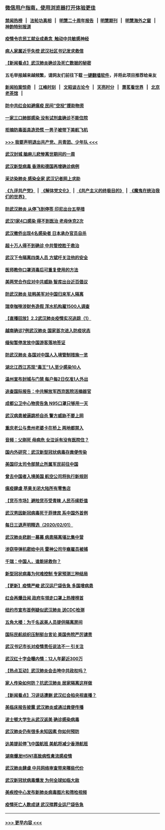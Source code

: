 ### [微信用户指南，使用浏览器打开体验更佳](https://github.com/gfw-breaker/banned-news1/blob/master/indexes/wechat-guide.md?t=0)
#### [禁闻热榜](热点新闻.md?t=0)  &nbsp;&nbsp;|&nbsp;&nbsp; [法轮功真相](https://github.com/gfw-breaker/truth/blob/master/README.md?t=0) &nbsp;&nbsp;|&nbsp;&nbsp; [明慧二十周年报告](https://github.com/gfw-breaker/mh-reports/blob/master/README.md?t=0) &nbsp;&nbsp;|&nbsp;&nbsp;[明慧期刊](https://github.com/gfw-breaker/mh-qikan) &nbsp;&nbsp;|&nbsp;&nbsp; [明慧海外之窗](https://github.com/gfw-breaker/mh-news/blob/master/README.md?t=0) &nbsp;&nbsp;|&nbsp;&nbsp; [神韵特别报道](https://github.com/gfw-breaker/mh-news/blob/master/shenyun.md?t=0)
#### [疫情令农民工就业成悬念  触动中共敏感神经](../pages/nsc413/n11839625.md?t=02030701) 
#### [病人家属近乎失控 武汉社区书记发求救信](../pages/nsc413/n11839621.md?t=02030701) 
#### [【新闻看点】武汉肺炎确诊及死亡数据的秘密](../pages/nsc413/n11839539.md?t=02030701) 
#### 五毛举报越来越频繁，请网友们前往下载 [一键翻墙软件](https://github.com/gfw-breaker/ssr-accounts)，并将此项目推荐给亲友
#### [新闻拍案惊奇](https://github.com/gfw-breaker/banned-news1/blob/master/pages/link4.md) &nbsp;&nbsp;|&nbsp;&nbsp; [江峰时刻](https://github.com/gfw-breaker/banned-news1/blob/master/pages/link4.md) &nbsp;&nbsp;|&nbsp;&nbsp; [文昭谈古论今](https://github.com/gfw-breaker/banned-news1/blob/master/pages/link4.md) &nbsp;&nbsp;|&nbsp;&nbsp; [天亮时分](https://github.com/gfw-breaker/banned-news1/blob/master/pages/link4.md) &nbsp;&nbsp;|&nbsp;&nbsp; [萧茗看世界](https://github.com/gfw-breaker/banned-news1/blob/master/pages/link4.md) &nbsp;&nbsp;|&nbsp;&nbsp; [北京老茶馆](https://github.com/gfw-breaker/banned-news1/blob/master/pages/link4.md) &nbsp;&nbsp;|&nbsp;&nbsp; 
#### [防中共红会如避瘟疫 民间“空投”援助物资](../pages/nsc413/n11839313.md?t=02030701) 
#### [一家三口肺部感染 没有试剂盒确诊不能住院](../pages/nsc413/n11839581.md?t=02030701) 
#### [拒摘防毒面具造恐慌 一男子被带下美航飞机](../pages/nsc413/n11839455.md?t=02030701) 
#### [>>> 我要声明退出共产党、共青团、少年队 <<<](https://github.com/begood0513/goodnews/blob/master/quit/letter.md) 
#### [武汉封城 脑麻儿悲惨离世期间的一周](../pages/nsc413/n11839378.md?t=02030701) 
#### [武汉新型病毒 香港和德国再增确诊病例](../pages/nsc413/n11839381.md?t=02030701) 
#### [采访染肺炎 感染全家 武汉记者网上求助](../pages/nsc413/n11839411.md?t=02030701) 
#### [《九评共产党》](https://github.com/begood0513/9ping.md/blob/master/README.md) &nbsp;|&nbsp; [《解体党文化》](../../../../jtdwh.md/blob/master/README.md)  &nbsp;|&nbsp; [《共产主义的终极目的》](../../../../gczydzjmd.md/blob/master/README.md) &nbsp;|&nbsp; [《魔鬼在统治我们的世界》](../../../../mgztzwmdsj.md/blob/master/README.md) 
#### [防武汉肺炎 从停飞到停签 印尼出台五举措](../pages/nsc413/n11839282.md?t=02030701) 
#### [武汉1家4口感染 得不到医治 老母休克2次](../pages/nsc413/n11839277.md?t=02030701) 
#### [武汉撤侨出现4名感染者 日本承办官员自杀](../pages/nsc413/n11839044.md?t=02030701) 
#### [超十万人得不到确诊 中共管控胜于救治](../pages/nsc413/n11838462.md?t=02030701) 
#### [武汉下令隔离四类人员 方斌吁关注他的安全](../pages/nsc413/n11838878.md?t=02030701) 
#### [医师教你口罩消毒后可重复使用的方法](../pages/nsc413/n11839225.md?t=02030701) 
#### [美两党合作应对中共威胁 智库出台近百倡议](../pages/nsc413/n11838437.md?t=02030701) 
#### [防武汉肺炎 驻韩美军对中国归来军人隔离](../pages/nsc413/n11838970.md?t=02030701) 
#### [瑞幸咖啡涉财务造假 浑水机构雇1500人调查](../pages/nsc413/n11838486.md?t=02030701) 
#### [【直播回放】2.2武汉肺炎疫情实况追踪（1）](../pages/nsc413/n11838871.md?t=02030701) 
#### [越南确诊7例武汉肺炎 国家首次进入防疫状态](../pages/nsc413/n11838860.md?t=02030701) 
#### [缅甸暂停发放中国游客落地签证](../pages/nsc413/n11838730.md?t=02030701) 
#### [防武汉肺炎 各国对中国人入境管制措施一览](../pages/nsc413/n11838726.md?t=02030701) 
#### [湖北江西江苏现“毒王”1人至少感染10人](../pages/nsc413/n11838670.md?t=02030701) 
#### [温州宣布封城与门禁 每户每2日仅准1人外出](../pages/nsc413/n11838748.md?t=02030701) 
#### [追查国际报告：中共解放军西京医院活摘器官](../pages/nsc413/n11838359.md?t=02030701) 
#### [成都公卫中心物资告急 N95口罩只够用一天](../pages/nsc413/n11834896.md?t=02030701) 
#### [武汉病患被逼跳桥自杀 警方威胁不要上网](../pages/nsc413/n11838521.md?t=02030701) 
#### [重庆老公与贵州老婆卡在桥上 两地都禁入](../pages/nsc413/n11838677.md?t=02030701) 
#### [音频：父刚死 母病危 女泣诉有没有医院住？](../pages/nsc413/n11838501.md?t=02030701) 
#### [国内外研究：武汉新型冠状病毒存粪便传染](../pages/nsc413/n11838353.md?t=02030701) 
#### [美国印太司令部禁止所属军民前往中国](../pages/nsc413/n11838418.md?t=02030701) 
#### [曾去中国者入境美国 航空公司将执行新规则](../pages/nsc413/n11838375.md?t=02030701) 
#### [瘟疫肆虐 苹果关闭大陆所有零售店](../pages/nsc413/n11838235.md?t=02030701) 
#### [【货币市场】避险货币受青睐 人民币续贬值](../pages/nsc413/n11838086.md?t=02030701) 
#### [武汉男因新冠病毒死于菲律宾 系中国外首例](../pages/nsc413/n11838247.md?t=02030701) 
#### [每日三退声明精选（2020/02/01）](../pages/nsc413/n11838281.md?t=02030701) 
#### [武汉肺炎悲剧一幕幕 病患隔离堪比集中营](../pages/nsc413/n11838047.md?t=02030701) 
#### [涉窃导弹机密给中共 雷神公司华裔雇员被捕](../pages/nsc413/n11838129.md?t=02030701) 
#### [千瑞：中国人，谁能拯救你？](../pages/nsc413/n11838069.md?t=02030701) 
#### [新型冠状病毒为何难控制 专家预测三种结局](../pages/nsc413/n11838002.md?t=02030701) 
#### [【更新】疫情严峻 武汉运尸袋告急 多国增病患](../pages/nsc413/n11801312.md?t=02030701) 
#### [红会再爆丑闻 政府车领走口罩上热搜榜首](../pages/nsc413/n11837825.md?t=02030701) 
#### [纽约市宣布首例疑似武汉肺炎 送CDC检测](../pages/nsc413/n11837852.md?t=02030701) 
#### [五角大楼：为千名返美人员提供隔离房间](../pages/nsc413/n11837831.md?t=02030701) 
#### [国际民航组织压制挺台言论 美国务院严厉谴责](../pages/nsc413/n11837791.md?t=02030701) 
#### [武汉书记市长对疫情责任说法不一 引关注](../pages/nsc413/n11837546.md?t=02030701) 
#### [武汉红十字会曝内情：12人年薪近300万](../pages/nsc413/n11837677.md?t=02030701) 
#### [【热点互动】武汉肺炎会击垮中共政权吗？](../pages/nsc413/n11837779.md?t=02030701) 
#### [家人传染如何防？抗武汉肺炎 居家隔离这样做](../pages/nsc413/n11837622.md?t=02030701) 
#### [【新闻看点】习讲话遭删 武汉红会掐央视直播？](../pages/nsc413/n11837573.md?t=02030701) 
#### [美临床报告披露 武汉肺炎或通过粪便传播](../pages/nsc413/n11837626.md?t=02030701) 
#### [波士顿大学生从武汉返美 确诊感染病毒](../pages/nsc413/n11837580.md?t=02030701) 
#### [武汉肺炎仍有很多未知因素 你如何预防](../pages/nsc413/n11837666.md?t=02030701) 
#### [达美提前停飞中国航班 美航将减少香港航班](../pages/nsc413/n11837649.md?t=02030701) 
#### [湖南爆发H5N1高致病性禽流感疫情](../pages/nsc413/n11837648.md?t=02030701) 
#### [武汉肺炎肆虐 中共网络审查带来哪些代价](../pages/nsc413/n11837510.md?t=02030701) 
#### [武汉新冠状病毒爆发 为何全球如临大敌](../pages/nsc413/n11837564.md?t=02030701) 
#### [美疾控中心发布新肺炎病毒图片和筛检视频](../pages/nsc413/n11837491.md?t=02030701) 
#### [疫情死亡人数成谜 武汉殡葬业运尸袋告急](../pages/nsc413/n11837536.md?t=02030701) 

----
#### [ >>> 更早内容 <<< ](../indexes/nsc413-earlier.md)

